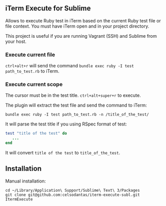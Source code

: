 ## iTerm Execute for Sublime

Allows to execute Ruby test in iTerm based on the current Ruby test file or file context. You must have iTerm open and in your project directory.

This project is useful if you are running Vagrant (SSH) and Sublime from your host.

### Execute current file

`ctrl+alt+r` will send the command `bundle exec ruby -I test path_to_test.rb` to iTerm.

### Execute current scope

The cursor must be in the test title. `ctrl+alt+super+r` to execute.

The plugin will extract the test file and send the command to iTerm:

`bundle exec ruby -I test path_to_test.rb -n /title_of_the_test/`

It will parse the test title if you using RSpec format of test:

```ruby
test "title of the test" do
   ...
end
```

It will convert `title of the test` to `title_of_the_test`.

## Installation


Manual installation:

```
cd ~/Library/Application\ Support/Sublime\ Text\ 3/Packages
git clone git@github.com:celsodantas/iterm-execute-subl.git ItermExecute
```
